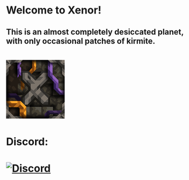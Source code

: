 # Welcome to Xenor! 
## This is an almost completely desiccated planet, with only occasional patches of kirmite.
# ![img-icon.png](/assets/icon.png)

# Discord:
# [![Discord](https://img.shields.io/discord/1301553669925244970?style=for-the-badge&color=382c52&logo=discord&label=Xenrose)](https://discord.gg/VhqTMUEUmZ)
